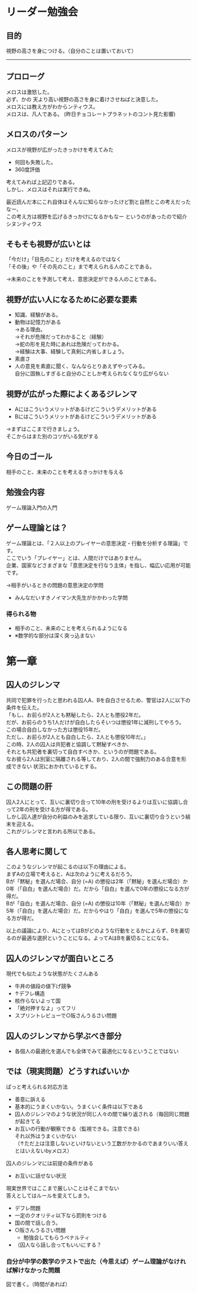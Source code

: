 # リーダー勉強会

## 目的

視野の高さを身につける。（自分のことは置いておいて）

----

## プロローグ  
メロスは激怒した。  
必ず、かの 天より高い視野の高さを身に着けさせねばと決意した。  
メロスには教え方がわからンティウス。  
メロスは、凡人である。
(昨日チョコレートプラネットのコント見た影響)

## メロスのパターン

メロスが視野が広がったきっかけを考えてみた  
- 何回も失敗した。
- 360度評価

考えてみれば上記辺りである。  
しかし、メロスはそれは実行できぬ。

最近読んだ本にこれ自体はそんなに知らなかったけど割と自然とこの考えだったなー、  
この考え方は視野を広げるきっかけになるかもなー
というのがあったので紹介シヌンティウス

## そもそも視野が広いとは
「今だけ」「目先のこと」だけを考えるのではなく  
「その後」や「その先のこと」まで考えられる人のことである。  

→未来のことを予測して考え、意思決定ができる人のことである。

## 視野が広い人になるために必要な要素
- 知識、経験がある。
 - 動物は記憶力がある  
→ある理由。  
→それが危険だってわかること（経験）   
→蛇の形を見た時にあれは危険だってわかる。  
→経験は大事、経験して真剣に内省しましょう。
- 素直さ
 - 人の意見を素直に聞く、なんならとりあえずやってみる。  
 自分に固執しすぎると自分のことしか考えられなくなり広がらない

## 視野が広がった際によくあるジレンマ
- Aにはこういうメリットがあるけどこういうデメリットがある
- Bにはこういうメリットがあるけどこういうデメリットがある

→まずはここまで行きましょう。  
そこからはまた別のコツがいる気がする

## 今日のゴール

相手のこと、未来のことを考えるきっかけを与える

## 勉強会内容

ゲーム理論入門の入門


## ゲーム理論とは？

ゲーム理論とは、「２人以上のプレイヤーの意思決定・行動を分析する理論」です。  
ここでいう「プレイヤー」とは、人間だけではありません。  
企業、国家などさまざまな「意思決定を行なう主体」を指し、幅広い応用が可能です。

→相手がいるときの問題の意思決定の学問

- みんなだいすきノイマン大先生がかかわった学問

### 得られる物
- 相手のこと、未来のことを考えられるようになる
- ※数学的な部分は深く突っ込まない

# 第一章

## 囚人のジレンマ

共同で犯罪を行ったと思われる囚人A、Bを自白させるため、警官は2人に以下の条件を伝えた。  
「もし、お前らが2人とも黙秘したら、2人とも懲役2年だ。  
だが、お前らのうち1人だけが自白したらそいつは懲役1年に減刑してやろう。  
この場合自白しなかった方は懲役15年だ。  
ただし、お前らが2人とも自白したら、2人とも懲役10年だ。」  
この時、2人の囚人は共犯者と協調して黙秘すべきか、  
それとも共犯者を裏切って自白すべきか、というのが問題である。  
なお彼ら2人は別室に隔離される等しており、2人の間で強制力のある合意を形成できない 状況におかれているとする。

## この問題の肝
囚人2人にとって、互いに裏切り合って10年の刑を受けるよりは互いに協調し合って2年の刑を受ける方が得である。  
しかし囚人達が自分の利益のみを追求している限り、互いに裏切り合うという結末を迎える。  
これがジレンマと言われる所以である。

## 各人思考に関して

このようなジレンマが起こるのは以下の理由による。  
まずAの立場で考えると、Aは次のように考えるだろう。  
Bが「黙秘」を選んだ場合、自分 (=A) の懲役は2年（「黙秘」を選んだ場合）か0年（「自白」を選んだ場合）だ。だから「自白」を選んで0年の懲役になる方が得だ。  
Bが「自白」を選んだ場合、自分 (=A) の懲役は10年（「黙秘」を選んだ場合）か5年（「自白」を選んだ場合）だ。だからやはり「自白」を選んで5年の懲役になる方が得だ。  

以上の議論により、AにとってはBがどのような行動をとるかによらず、Bを裏切るのが最適な選択ということになる。よってAはBを裏切ることになる。  

## 囚人のジレンマが面白いところ

現代でも似たような状態がたくさんある
- 牛丼の値段の値下げ競争
- ↑デフレ構造
- 核作らないよって国
- 「絶対押すなよ」ってフリ
- スプリントレビューで○阪さんうるさい問題

## 囚人のジレンマから学ぶべき部分

- 各個人の最適化を選んでも全体でみて最適化になるということではない

## では（現実問題）どうすればいいか
ぱっと考えられる対応方法
- 善意に訴える
 - 基本的にうまくいかない。うまくいく条件は以下である
  - 囚人のジレンマのような状況が同じ人々の間で繰り返される（毎回同じ問題が起きてる
  - お互いの行動が観察できる（監視できる。注意できる)  
  それ以外はうまくいかない  
（↑ただ上は注意しないといけないという工数がかかるのであまりいい答えとはいえないbyメロス）

囚人のジレンマには前提の条件がある
- お互いに話せない状況

現実世界ではここまで厳しいことはそこまでない  
答えとしてはルールを変えてしまう。
- デフレ問題
 - 一定のクオリティ以下なら罰則をつける
 - 国の間で話し合う。
- ○阪さんうるさい問題
  - 勉強会してもらうペナルティ
- （囚人なら話し合ってもいいにする？

### 自分が中学の数学のテストで出た（今思えば）ゲーム理論がなければ解けなかった問題

図で書く。（時間があれば）
